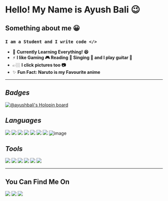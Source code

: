 # **Hello! My Name is Ayush Bali 😉**

## **Something about me :grinning:**
### ```I am a Student and I write code </> ```
- 🌱 **Currently Learning Everything! :laughing:**
- ⚡ **I like Gaming :video_game: Reading :book: Singing :microphone: and I play guitar :guitar:**
- 👉🏼 **I click pictures too 📷**
- ✨ **Fun Fact: Naruto is my Favourite anime**
<hr>

## _Badges_
[![@ayushbali's Holopin board](https://holopin.me/ayushbali)](https://holopin.io/@ayushbali)


## _Languages_ 

[<img src="https://img.icons8.com/color/48/000000/html-5--v1.png"/>]()
[<img src="https://img.icons8.com/color/48/000000/css3.png"/>]()
[<img src="https://img.icons8.com/color/48/000000/javascript.png"/>]()
[<img src="https://img.icons8.com/color/48/000000/nodejs.png"/>]()
[<img src="https://img.icons8.com/color/48/000000/c-plus-plus-logo.png"/>]()
[<img src="https://img.icons8.com/color/48/000000/python.png"/>]()
[<img src="https://img.icons8.com/color/48/000000/markdown.png"/>]()
![image](https://user-images.githubusercontent.com/13716781/193529835-b6f3fd55-8444-4ea5-ac41-7c38127f7691.png)


## _Tools_
[<img src="https://img.icons8.com/color/48/000000/visual-studio-code-2019.png"/>]()
[<img src="https://img.icons8.com/color/48/000000/ubuntu--v1.png"/>]()
[<img src="https://img.icons8.com/fluent/48/000000/console.png"/>]()
[<img src="https://img.icons8.com/color/48/000000/git.png"/>]()
[<img src="https://img.icons8.com/fluent/48/000000/github.png"/>]()
[<img src="https://img.icons8.com/fluent/48/000000/mysql-logo.png"/>]()

<hr>

## **You Can Find Me On**
[<img src="https://img.icons8.com/fluent/48/000000/linkedin.png"/>](https://www.linkedin.com/in/imayushbali/)
[<img src="https://img.icons8.com/fluent/48/000000/instagram-new.png"/>](https://www.instagram.com/ayuusssshhhhhhh/)
[<img src="https://img.icons8.com/fluent/48/000000/twitter.png"/>](https://twitter.com/ayushbali06)
